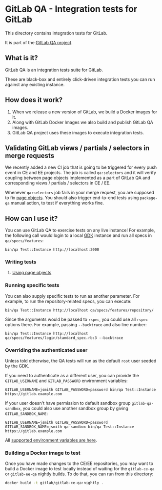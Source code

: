 # GitLab QA - Integration tests for GitLab

This directory contains integration tests for GitLab.

It is part of the [GitLab QA project](https://gitlab.com/gitlab-org/gitlab-qa).

## What is it?

GitLab QA is an integration tests suite for GitLab.

These are black-box and entirely click-driven integration tests you can run
against any existing instance.

## How does it work?

1. When we release a new version of GitLab, we build a Docker images for it.
1. Along with GitLab Docker Images we also build and publish GitLab QA images.
1. GitLab QA project uses these images to execute integration tests.

## Validating GitLab views / partials / selectors in merge requests

We recently added a new CI job that is going to be triggered for every push
event in CE and EE projects. The job is called `qa:selectors` and it will
verify coupling between page objects implemented as a part of GitLab QA
and corresponding views / partials / selectors in CE / EE.

Whenever `qa:selectors` job fails in your merge request, you are supposed to
fix [page objects](qa/page/README.md). You should also trigger end-to-end tests
using `package-qa` manual action, to test if everything works fine.

## How can I use it?

You can use GitLab QA to exercise tests on any live instance! For example, the
following call would login to a local [GDK] instance and run all specs in
`qa/specs/features`:

```
bin/qa Test::Instance http://localhost:3000
```

### Writing tests

1. [Using page objects](qa/page/README.md)

### Running specific tests

You can also supply specific tests to run as another parameter. For example, to
run the repository-related specs, you can execute:

```
bin/qa Test::Instance http://localhost qa/specs/features/repository/
```

Since the arguments would be passed to `rspec`, you could use all `rspec`
options there. For example, passing `--backtrace` and also line number:

```
bin/qa Test::Instance http://localhost qa/specs/features/login/standard_spec.rb:3 --backtrace
```

### Overriding the authenticated user

Unless told otherwise, the QA tests will run as the default `root` user seeded
by the GDK.

If you need to authenticate as a different user, you can provide the
`GITLAB_USERNAME` and `GITLAB_PASSWORD` environment variables:

```
GITLAB_USERNAME=jsmith GITLAB_PASSWORD=password bin/qa Test::Instance https://gitlab.example.com
```

If your user doesn't have permission to default sandbox group
`gitlab-qa-sandbox`, you could also use another sandbox group by giving
`GITLAB_SANDBOX_NAME`:

```
GITLAB_USERNAME=jsmith GITLAB_PASSWORD=password GITLAB_SANDBOX_NAME=jsmith-qa-sandbox bin/qa Test::Instance https://gitlab.example.com
```

All [supported environment variables are here](https://gitlab.com/gitlab-org/gitlab-qa#supported-environment-variables).

### Building a Docker image to test

Once you have made changes to the CE/EE repositories, you may want to build a
Docker image to test locally instead of waiting for the `gitlab-ce-qa` or
`gitlab-ee-qa` nightly builds. To do that, you can run from this directory:

```sh
docker build -t gitlab/gitlab-ce-qa:nightly .
```

[GDK]: https://gitlab.com/gitlab-org/gitlab-development-kit/

